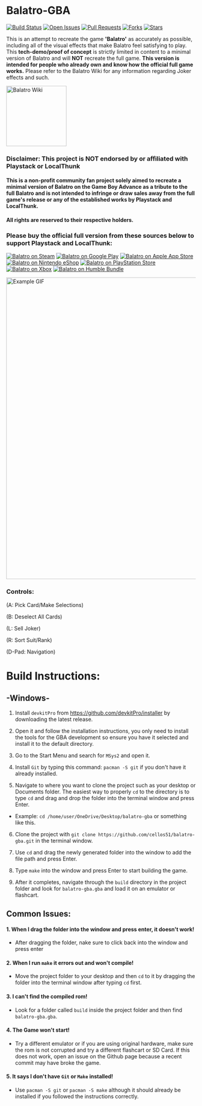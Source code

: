 # Balatro-GBA

[![Build Status](https://img.shields.io/github/actions/workflow/status/cellos51/balatro-gba/build_ci_workflow.yml?style=flat&logo=github&branch=main&label=Builds&labelColor=gray&color=default&v=1)](https://github.com/cellos51/balatro-gba/actions)
[![Open Issues](https://custom-icon-badges.demolab.com/github/issues/cellos51/balatro-gba?logo=bug&style=flat&label=Issues&labelColor=gray&color=red)](https://github.com/cellos51/balatro-gba/issues)
[![Pull Requests](https://custom-icon-badges.demolab.com/github/issues-pr/cellos51/balatro-gba?logo=git-pull-request&style=flat&label=Pull%20Requests&labelColor=gray&color=indigo&v=1)](https://github.com/cellos51/balatro-gba/pulls)
[![Forks](https://custom-icon-badges.demolab.com/github/forks/cellos51/balatro-gba?logo=repo-forked&style=flat&label=Forks&labelColor=gray&color=blue)](https://github.com/cellos51/balatro-gba/network/members)
[![Stars](https://custom-icon-badges.demolab.com/github/stars/cellos51/balatro-gba?logo=star&style=flat&labelColor=gray&color=yellow&label=Stars&v=2)](https://github.com/cellos51/balatro-gba)

This is an attempt to recreate the game **'Balatro'** as accurately as possible, including all of the visual effects that make Balatro feel satisfying to play.
This **tech-demo/proof of concept** is strictly limited in content to a minimal version of Balatro and will **NOT** recreate the full game. **This version is intended for people who already own and know how the official full game works.** Please refer to the Balatro Wiki for any information regarding Joker effects and such. 

<a href="https://balatrowiki.org/">
  <img src="https://custom-icon-badges.demolab.com/badge/Balatro%20Wiki-194c84?logo=bigjoker&logoColor=fff" alt="Balatro Wiki" width="160">
</a>

### Disclaimer: This project is NOT endorsed by or affiliated with Playstack or LocalThunk
#### This is a non-profit community fan project solely aimed to recreate a minimal version of Balatro on the Game Boy Advance as a tribute to the full Balatro and is not intended to infringe or draw sales away from the full game's release or any of the established works by Playstack and LocalThunk. 
#### All rights are reserved to their respective holders. 

### Please buy the official full version from these sources below to support Playstack and LocalThunk:
[![Balatro on Steam](https://custom-icon-badges.demolab.com/badge/Balatro%20on%20Steam-194c84?logo=steam&logoColor=fff)](https://store.steampowered.com/app/2379780/Balatro/)
[![Balatro on Google Play](https://custom-icon-badges.demolab.com/badge/Balatro%20on%20Google%20Play-414141?logo=Google-play&logoColor=fff)](https://play.google.com/store/apps/details?id=com.playstack.balatro.android)
[![Balatro on Apple App Store](https://custom-icon-badges.demolab.com/badge/Balatro%20on%20Apple%20App%20Store-0D96F6?logo=app-store&logoColor=fff)](https://apps.apple.com/us/app/balatro/id6502453075)
[![Balatro on Nintendo eShop](https://custom-icon-badges.demolab.com/badge/Balatro%20on%20Nintendo%20eShop-e60012?logo=nintendo&logoColor=fff)](https://www.nintendo.com/us/store/products/balatro-switch/)
[![Balatro on PlayStation Store](https://custom-icon-badges.demolab.com/badge/Balatro%20on%20PlayStation%20Store-006FCD?logo=PlayStation&logoColor=fff)](https://store.playstation.com/en-us/concept/10010334)
[![Balatro on Xbox](https://custom-icon-badges.demolab.com/badge/Balatro%20on%20Xbox-107C10.svg?logo=xbox&logoColor=white)](https://www.xbox.com/en-US/games/store/balatro/9PK087LNGJC5)
[![Balatro on Humble Bundle](https://img.shields.io/badge/Balatro%20on%20Humble%20Bundle-%23494F5C.svg?logo=HumbleBundle&logoColor=white)](https://www.humblebundle.com/store/balatro?srsltid=AfmBOoqS2De8T4kizzWxJS1pbvQosJ_bYCl4qvC6LA1YLPAh4sZ8vJqO)

<!-- The Gif is a little blurry but I think it looks fine -->
<img src="example.gif" alt="Example GIF" width="800">


### Controls: 
(A: Pick Card/Make Selections)

(B: Deselect All Cards) 

(L: Sell Joker)

(R: Sort Suit/Rank)

(D-Pad: Navigation) 
# **Build Instructions:**

## **-Windows-**
1. Install `devkitPro` from https://github.com/devkitPro/installer by downloading the latest release.

2. Open it and follow the installation instructions, you only need to install the tools for the GBA development so ensure you have it selected and install it to the default directory.

3. Go to the Start Menu and search for `MSys2` and open it.

4. Install `Git` by typing this command: `pacman -S git` if you don't have it already installed.

5. Navigate to where you want to clone the project such as your desktop or Documents folder. 
The easiest way to properly `cd` to the directory is to type `cd` and drag and drop the folder into the terminal window and press Enter. 
- Example: `cd /home/user/OneDrive/Desktop/balatro-gba` or something like this.

6. Clone the project with `git clone https://github.com/cellos51/balatro-gba.git` in the terminal window.

7. Use `cd` and drag the newly generated folder into the window to add the file path and press Enter.

8. Type `make` into the window and press Enter to start building the game.

9. After it completes, navigate through the `build` directory in the project folder and look for `balatro-gba.gba` and load it on an emulator or flashcart.

## **Common Issues:**
#### 1. **When I drag the folder into the window and press enter, it doesn't work!**
- After dragging the folder, nake sure to click back into the window and press enter

#### 2. **When I run `make` it errors out and won't compile!**
- Move the project folder to your desktop and then `cd` to it by dragging the folder into the terminal window after typing `cd` first.

#### 3. **I can't find the compiled rom!**
- Look for a folder called `build` inside the project folder and then find `balatro-gba.gba`.

#### 4. **The Game won't start!**
- Try a different emulator or if you are using original hardware, make sure the rom is not corrupted and try a different flashcart or SD Card. If this does not work, open an issue on the Github page because a recent commit may have broke the game.

#### 5. **It says I don't have `Git` or `Make` installed!**
- Use `pacman -S git` or `pacman -S make` although it should already be installed if you followed the instructions correctly.
